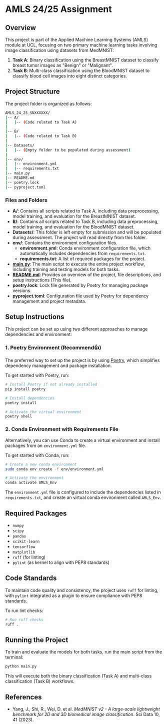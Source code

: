 # AMLS 24/25 Assignment

## Overview

This project is part of the Applied Machine Learning Systems (AMLS) module at UCL, focusing on two primary machine learning tasks involving image classification using datasets from MedMNIST:

1. **Task A**: Binary classification using the BreastMNIST dataset to classify breast tumor images as "Benign" or "Malignant".
2. **Task B**: Multi-class classification using the BloodMNIST dataset to classify blood cell images into eight distinct categories.

## Project Structure

The project folder is organized as follows:

``` bash
AMLS_24_25_SNXXXXXX/
|-- A/
|   |-- (Code related to Task A)
|
|-- B/
|   |-- (Code related to Task B)
|
|-- Datasets/
|   |-- (Empty folder to be populated during assessment)
|
|-- env/
|   |-- environment.yml
|   |-- requirements.txt
|-- main.py
|-- README.md
|-- poetry.lock
|-- pyproject.toml
```

### Files and Folders

- **A/**: Contains all scripts related to Task A, including data preprocessing, model training, and evaluation for the BreastMNIST dataset.
- **B/**: Contains all scripts related to Task B, including data preprocessing, model training, and evaluation for the BloodMNIST dataset.
- **Datasets/**: This folder is left empty for submission and will be populated during assessment. The project will read directly from this folder.
- **env/**: Contains the environment configuration files.
  - **environment.yml**: Conda environment configuration file, which automatically includes dependencies from `requirements.txt`.
  - **requirements.txt**: A list of required packages for the project.
- **[main.py](./main.py)**: The main script to execute the entire project workflow, including training and testing models for both tasks.
- **[README.md](./README.md)**: Provides an overview of the project, file descriptions, and setup instructions (This file).
- **poetry.lock**: Lock file generated by Poetry for managing package versions.
- **pyproject.toml**: Configuration file used by Poetry for dependency management and project metadata.

## Setup Instructions

This project can be set up using two different approaches to manage dependencies and environment:

### 1. Poetry Environment (Recommend👍)

The preferred way to set up the project is by using [Poetry](https://python-poetry.org/), which simplifies dependency management and package installation.

To get started with Poetry, run:

```sh
# Install Poetry if not already installed
pip install poetry

# Install dependencies
poetry install

# Activate the virtual environment
poetry shell
```

### 2. Conda Environment with Requirements File

Alternatively, you can use Conda to create a virtual environment and install packages from an `environment.yml` file.

To get started with Conda, run:

```sh
# Create a new conda environment
sudo conda env create -f env/environment.yml

# Activate the environment
conda activate AMLS_Env
```

The `environment.yml` file is configured to include the dependencies listed in `requirements.txt`, and create an virtual conda environment called `AMLS_Env`.

## Required Packages

- `numpy`
- `scipy`
- `pandas`
- `scikit-learn`
- `tensorflow`
- `matplotlib`
- `ruff` (for linting)
- `pylint` (as kernel to align with PEP8 standards)

## Code Standards

To maintain code quality and consistency, the project uses `ruff` for linting, with `pylint` integrated as a plugin to ensure compliance with PEP8 standards.

To run lint checks:

```sh
# Run ruff checks
ruff .

```

## Running the Project

To train and evaluate the models for both tasks, run the main script from the terminal:

```sh
python main.py
```

This will execute both the binary classification (Task A) and multi-class classification (Task B) workflows.

## References

- Yang, J., Shi, R., Wei, D. et al. *MedMNIST v2 - A large-scale lightweight benchmark for 2D and 3D biomedical image classification*. Sci Data 10, 41 (2023).
